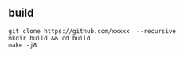 

## build

```shell
git clone https://github.com/xxxxx  --recursive
mkdir build && cd build
make -j8
```